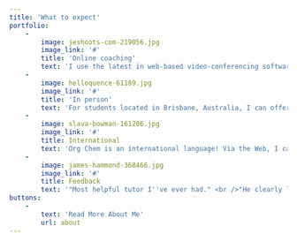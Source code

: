 ```yaml
---
title: 'What to expect'
portfolio:
    -
        image: jeshoots-com-219056.jpg
        image_link: '#'
        title: 'Online coaching'
        text: 'I use the latest in web-based video-conferencing software, allowing a tutoring experience that is almost the same as being in the same room, but with greater flexibility and lower costs.'
    -
        image: helloquence-61189.jpg
        image_link: '#'
        title: 'In person'
        text: 'For students located in Brisbane, Australia, I can offer in-person coaching, or you can combine online and in-person tutorials however you like.'
    -
        image: slava-bowman-161206.jpg
        image_link: '#'
        title: International
        text: 'Org Chem is an international language! Via the Web, I can coach students studying anywhere. Timezone differences between Australia and your location may even be advantageous if you are seeking tutorials outside normal working hours.'
    -
        image: james-hammond-368466.jpg
        image_link: '#'
        title: Feedback
        text: '"Most helpful tutor I''ve ever had." <br />"He clearly listened to feedback from the students which was great to see."'
buttons:
    -
        text: 'Read More About Me'
        url: about
---
```


